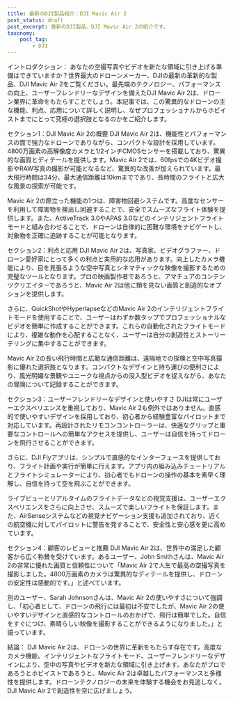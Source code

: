 ```yaml
---
title: 最新のDJI製品紹介：DJI Mavic Air 2
post_status: draft
post_excerpt: 最新のDJI製品、DJI Mavic Air 2の紹介です。
taxonomy:
    post_tag:
        - DJI
---
```


イントロダクション：
あなたの空撮写真やビデオを新たな領域に引き上げる準備はできていますか？世界最大のドローンメーカー、DJIの最新の革新的な製品、DJI Mavic Air 2をご覧ください。最先端のテクノロジー、パフォーマンスの向上、ユーザーフレンドリーなデザインを備えたDJI Mavic Air 2は、ドローン業界に革命をもたらすことでしょう。本記事では、この驚異的なドローンの主な機能、利点、応用について詳しく説明し、なぜプロフェッショナルからホビイストまでにとって究極の選択肢となるのかをご紹介します。

セクション1：DJI Mavic Air 2の概要
DJI Mavic Air 2は、機能性とパフォーマンスの面で強力なドローンでありながら、コンパクトな設計を採用しています。4800万画素の高解像度カメラと1/2インチCMOSセンサーを搭載しており、驚異的な画質とディテールを提供します。Mavic Air 2では、60fpsでの4Kビデオ撮影やRAW写真の撮影が可能となるなど、驚異的な改善が加えられています。最大飛行時間は34分、最大通信距離は10kmまでであり、長時間のフライトと広大な風景の探索が可能です。

Mavic Air 2の際立った機能の1つは、障害物回避システムです。高度なセンサーを利用して障害物を検出し回避することで、安全でスムーズなフライト体験を提供します。また、ActiveTrack 3.0やAPAS 3.0などのインテリジェントフライトモードと組み合わせることで、ドローンは自律的に困難な環境をナビゲートし、対象物を正確に追跡することが可能となります。

セクション2：利点と応用
DJI Mavic Air 2は、写真家、ビデオグラファー、ドローン愛好家にとって多くの利点と実用的な応用があります。向上したカメラ機能により、目を見張るような空中写真とシネマティックな映像を撮影するための完璧なツールとなります。プロの映画製作者であろうと、アマチュアのコンテンツクリエイターであろうと、Mavic Air 2は他に類を見ない画質と創造的なオプションを提供します。

さらに、QuickShotやHyperlapseなどのMavic Air 2のインテリジェントフライトモードを使用することで、ユーザーはわずか数タップでプロフェッショナルなビデオを簡単に作成することができます。これらの自動化されたフライトモードにより、複雑な動作を心配することなく、ユーザーは自分の創造性とストーリーテリングに集中することができます。

Mavic Air 2の長い飛行時間と広範な通信距離は、遠隔地での探検と空中写真撮影に優れた選択肢となります。コンパクトなデザインと持ち運びの便利さにより、風光明媚な景観やユニークな視点からの没入型ビデオを捉えながら、あなたの冒険について記録することができます。

セクション3：ユーザーフレンドリーなデザインと使いやすさ
DJIは常にユーザーエクスペリエンスを重視しており、Mavic Air 2も例外ではありません。直感的で使いやすいデザインを採用しており、初心者から経験豊富なパイロットまで対応しています。再設計されたリモコンコントローラーは、快適なグリップと重要なコントロールへの簡単なアクセスを提供し、ユーザーは自信を持ってドローンを飛行させることができます。

さらに、DJI Flyアプリは、シンプルで直感的なインターフェースを提供しており、フライト計画や実行が簡単に行えます。アプリ内の組み込みチュートリアルとフライトシミュレーターにより、初心者でもドローンの操作の基本を素早く理解し、自信を持って空を飛ぶことができます。

ライブビューとリアルタイムのフライトデータなどの視覚支援は、ユーザーエクスペリエンスをさらに向上させ、スムーズで楽しいフライトを保証します。また、AirSenseシステムなどの視覚ナビゲーション支援も追加されており、近くの航空機に対してパイロットに警告を発することで、安全性と安心感を更に高めています。

セクション4：顧客のレビューと推薦
DJI Mavic Air 2は、世界中の満足した顧客から広く称賛を受けています。あるユーザー、John Smithさんは、Mavic Air 2の非常に優れた画質と信頼性について「Mavic Air 2で人生で最高の空撮写真を撮影しました。4800万画素のカメラは驚異的なディテールを提供し、ドローンの安定性は感動的です。」と述べています。

別のユーザー、Sarah Johnsonさんは、Mavic Air 2の使いやすさについて強調し、「初心者として、ドローンの飛行には最初は不安でしたが、Mavic Air 2の使いやすいデザインと直感的なコントロールのおかげで、飛行は簡単でした。自信をすぐにつけ、素晴らしい映像を撮影することができるようになりました。」と語っています。

結論：
DJI Mavic Air 2は、ドローンの世界に革新をもたらす存在です。高度なカメラ機能、インテリジェントなフライトモード、ユーザーフレンドリーなデザインにより、空中の写真やビデオを新たな領域に引き上げます。あなたがプロであろうとホビイストであろうと、Mavic Air 2は卓越したパフォーマンスと多様性を提供します。ドローンテクノロジーの未来を体験する機会をお見逃しなく。DJI Mavic Air 2で創造性を空に広げましょう。